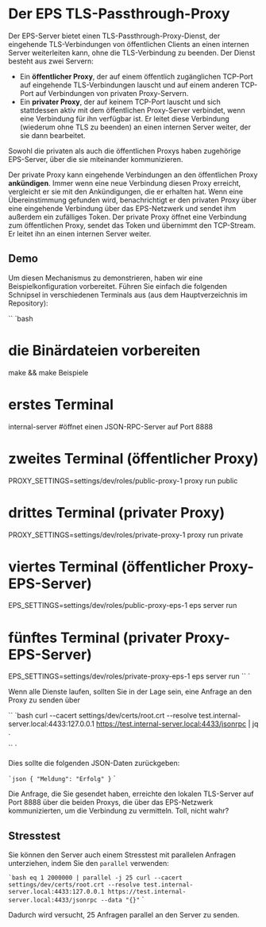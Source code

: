 # Der EPS TLS-Passthrough-Proxy

Der EPS-Server bietet einen TLS-Passthrough-Proxy-Dienst, der eingehende TLS-Verbindungen von öffentlichen Clients an einen internen Server weiterleiten kann, ohne die TLS-Verbindung zu beenden. Der Dienst besteht aus zwei Servern:

* Ein **öffentlicher Proxy**, der auf einem öffentlich zugänglichen TCP-Port auf eingehende TLS-Verbindungen lauscht und auf einem anderen TCP-Port auf Verbindungen von privaten Proxy-Servern.
* Ein **privater Proxy**, der auf keinem TCP-Port lauscht und sich stattdessen aktiv mit dem öffentlichen Proxy-Server verbindet, wenn eine Verbindung für ihn verfügbar ist. Er leitet diese Verbindung (wiederum ohne TLS zu beenden) an einen internen Server weiter, der sie dann bearbeitet.

Sowohl die privaten als auch die öffentlichen Proxys haben zugehörige EPS-Server, über die sie miteinander kommunizieren. 

Der private Proxy kann eingehende Verbindungen an den öffentlichen Proxy **ankündigen**. Immer wenn eine neue Verbindung diesen Proxy erreicht, vergleicht er sie mit den Ankündigungen, die er erhalten hat. Wenn eine Übereinstimmung gefunden wird, benachrichtigt er den privaten Proxy über eine eingehende Verbindung über das EPS-Netzwerk und sendet ihm außerdem ein zufälliges Token. Der private Proxy öffnet eine Verbindung zum öffentlichen Proxy, sendet das Token und übernimmt den TCP-Stream. Er leitet ihn an einen internen Server weiter.

## Demo

Um diesen Mechanismus zu demonstrieren, haben wir eine Beispielkonfiguration vorbereitet. Führen Sie einfach die folgenden Schnipsel in verschiedenen Terminals aus (aus dem Hauptverzeichnis im Repository):

`` `bash
# die Binärdateien vorbereiten
make && make Beispiele
# erstes Terminal
internal-server #öffnet einen JSON-RPC-Server auf Port 8888
# zweites Terminal (öffentlicher Proxy)
PROXY_SETTINGS=settings/dev/roles/public-proxy-1 proxy run public
# drittes Terminal (privater Proxy)
PROXY_SETTINGS=settings/dev/roles/private-proxy-1 proxy run private
# viertes Terminal (öffentlicher Proxy-EPS-Server)
EPS_SETTINGS=settings/dev/roles/public-proxy-eps-1 eps server run
# fünftes Terminal (privater Proxy-EPS-Server)
EPS_SETTINGS=settings/dev/roles/private-proxy-eps-1 eps server run
`` `

Wenn alle Dienste laufen, sollten Sie in der Lage sein, eine Anfrage an den Proxy zu senden über

`` `bash
curl --cacert settings/dev/certs/root.crt --resolve test.internal-server.local:4433:127.0.0.1 https://test.internal-server.local:4433/jsonrpc | jq .

`` `

Dies sollte die folgenden JSON-Daten zurückgeben:

`` `json
{
  "Meldung": "Erfolg"
}
`` `

Die Anfrage, die Sie gesendet haben, erreichte den lokalen TLS-Server auf Port 8888 über die beiden Proxys, die über das EPS-Netzwerk kommunizierten, um die Verbindung zu vermitteln. Toll, nicht wahr?

## Stresstest

Sie können den Server auch einem Stresstest mit parallelen Anfragen unterziehen, indem Sie den `parallel`
verwenden:

`` `bash
eq 1 2000000 | parallel -j 25 curl --cacert settings/dev/certs/root.crt --resolve test.internal-server.local:4433:127.0.0.1 https://test.internal-server.local:4433/jsonrpc --data "{}"
`` `

Dadurch wird versucht, 25 Anfragen parallel an den Server zu senden.
